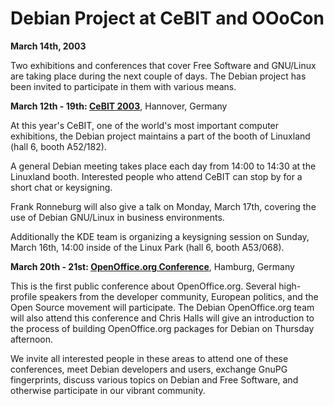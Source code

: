 
Debian Project at CeBIT and OOoCon
==================================


**March 14th, 2003**


Two exhibitions and conferences that cover Free Software and GNU/Linux
are taking place during the next couple of days. The Debian project
has been invited to participate in them with various means.



**March 12th - 19th: [CeBIT 2003](https://www.debian.org/events/2003/0312-cebit)**,
 Hannover, Germany

At this year's CeBIT, one of the world's most important
computer exhibitions, the Debian project maintains a part of
the booth of Linuxland (hall 6, booth A52/182).


A general Debian meeting takes place each day from 14:00 to
14:30 at the Linuxland booth. Interested people who attend
CeBIT can stop by for a short chat or keysigning.


Frank Ronneburg will also give a talk on Monday, March 17th,
covering the use of Debian GNU/Linux in business environments.


Additionally the KDE team is organizing a keysigning session on
Sunday, March 16th, 14:00 inside of the Linux Park (hall 6, booth
A53/068).



**March 20th - 21st: [OpenOffice.org Conference](https://www.debian.org/events/2003/0320-ooocon)**,
 Hamburg, Germany

This is the first public conference about OpenOffice.org.
Several high-profile speakers from the developer community,
European politics, and the Open Source movement will
participate. The Debian OpenOffice.org team will also attend
this conference and Chris Halls will give an introduction to
the process of building OpenOffice.org packages for Debian on
Thursday afternoon.




We invite all interested people in these areas to attend one of these
conferences, meet Debian developers and users, exchange GnuPG
fingerprints, discuss various topics on Debian and Free Software, and
otherwise participate in our vibrant community.



